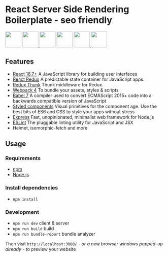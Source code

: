 # React Server Side Rendering Boilerplate - seo friendly

<a href="https://facebook.github.io/react/" target="_blank"> <img src="https://cdn.worldvectorlogo.com/logos/react.svg" height="50" /></a>
<a href="https://react-redux.js.org" target="_blank"> <img src="https://redux.js.org/img/redux.svg" height="50" /> </a> 
<a href="https://webpack.github.io" target="_blank"> <img src="https://cdn.worldvectorlogo.com/logos/webpack.svg" height="50" /></a> 
<a href="https://babeljs.io" target="_blank"> <img src="https://raw.githubusercontent.com/babel/logo/master/babel.png" height="50" /></a> 
<a href="https://www.styled-components.com"> <img src="https://raw.githubusercontent.com/styled-components/brand/master/styled-components.png" height="50" />
</a>
<a href="https://eslint.org/" target="_blank"> <img src="https://eslint.org/img/logo.svg" height="50" /> </a>

## Features
- [React 16.7+](https://reactjs.org/) A JavaScript library for building user interfaces
- [React Redux](https://react-redux.js.org/) A predictable state container for JavaScript apps.
- [Redux Thunk](https://github.com/reduxjs/redux-thunk) Thunk middleware for Redux.
- [Webpack 4](https://webpack.js.org/) To bundle your assets, styles & scripts
- [Babel 7](https://babeljs.io/) A compiler used to convert ECMAScript 2015+ code into a backwards compatible version of JavaScript
- [Styled components](https://www.styled-components.com/) Visual primitives for the component age. Use the best bits of ES6 and CSS to style your apps without stress
- [Express](https://expressjs.com/) Fast, unopinionated, minimalist web framework for Node.js
- [ESLint](https://eslint.org/) The pluggable linting utility for JavaScript and JSX
- Helmet, isomorphic-fetch and more 

## Usage

### Requirements

- [npm](https://www.npmjs.com/get-npm)
- [Node.js](https://nodejs.org/en/download/)

### Install dependencies

- `npm install`

### Development

- `npm run dev` client & server
- `npm run build` build
- `npm run bundle-report` bundle analyzer

Then visit `http://localhost:3000/` _- or a new browser windows popped-up already -_ to preview your website
